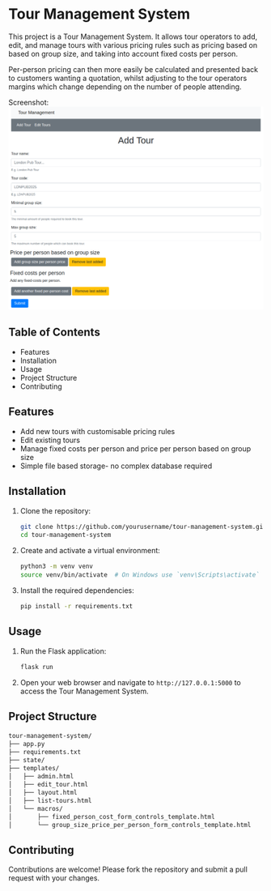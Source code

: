# Tour Management System

This project is a Tour Management System. It allows tour operators to add, edit, and manage tours with various pricing rules such as pricing based on based on group size, and taking into account fixed costs per person.

Per-person pricing can then more easily be calculated and presented back to customers wanting a quotation, whilst adjusting to the tour operators margins which change depending on the number of people attending.

Screenshot:
![Tour management system UI showing the basic but functional 'add tour' screen where tour operators can define pricing rules based on group size and also fixed per-person cost](./static/screenshot.png)

## Table of Contents

- Features
- Installation
- Usage
- Project Structure
- Contributing

## Features

- Add new tours with customisable pricing rules
- Edit existing tours
- Manage fixed costs per person and price per person based on group size
- Simple file based storage- no complex database required

## Installation

1. Clone the repository:

    ```sh
    git clone https://github.com/yourusername/tour-management-system.git
    cd tour-management-system
    ```

2. Create and activate a virtual environment:

    ```sh
    python3 -m venv venv
    source venv/bin/activate  # On Windows use `venv\Scripts\activate`
    ```

3. Install the required dependencies:

    ```sh
    pip install -r requirements.txt
    ```

## Usage

1. Run the Flask application:

    ```sh
    flask run
    ```

2. Open your web browser and navigate to `http://127.0.0.1:5000` to access the Tour Management System.

## Project Structure

```shell
tour-management-system/
├── app.py
├── requirements.txt
├── state/
├── templates/
│   ├── admin.html
│   ├── edit_tour.html
│   ├── layout.html
│   ├── list-tours.html
│   └── macros/
│       ├── fixed_person_cost_form_controls_template.html
│       └── group_size_price_per_person_form_controls_template.html
```

## Contributing

Contributions are welcome! Please fork the repository and submit a pull request with your changes.
